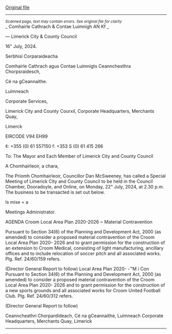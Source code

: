 [Original file](https://www.limerick.ie/sites/default/files/media/documents/2024-07/00-agenda-special-meeting-22.07.2024-at-2.30-pm_0.pdf)

---
*<small>Scanned page, text may contain errors. See original file for clarity</small>*  
_ Comhairle Cathrach
& Contae Luimnigh
AN Kf _

— Limerick City
& County Council

16" July, 2024.

Serbhisi Corparaideacha

Comhairle Cathrach agus Contae Luimnigts
Ceannchesthra Chorpsraidesch,

Cé na gCeannaithe.

Luimneach

Corporate Services,

Limerick City and County Courxil,
Corporate Headquarters,
Merchants Quay,

Limerck

EIRCODE V94 EH99

¢: +355 (0) 61 557150
f: +353 S (0) 61 415 266

To: The Mayor and Each Member of Limerick City and County Council

A Chomhairleoir, a chara,

The Priomh Chomhairleoir, Councillor Dan McSweeney, has called a Special Meeting of
Limerick City and County Council to be held in the Council Chamber, Dooradoyle, and Online,
on Monday, 22" July, 2024, at 2.30 p.m. The business to be transacted is set out below.

Is mise = a

Meetings Administrator.

AGENDA
Croom Local Area Plan 2020-2026 ~ Material Contravention

Pursuant to Section 34(6) of the Planning and Development Act, 2000 (as amended)
to consider a proposed material contravention of the Croom Local Area Plan 2020-
2026 and to grant permission for the construction of an extension to Croom Medical,
consisting of light manufacturing, ancillary offices and to include relocation of soccer
pitch and all associated works. Plg. Ref. 24/60/159 refers.

(Director General Report to follow)
Local Area Plan 2020- -™M i Con
Pursuant to Section 34(6) of the Planning and Development Act, 2000 (as amended)
to consider a proposed material contravention of the Croom Local Area Plan 2020-
2026 and to grant permission for the construction of a new sports grounds and all
associated works for Croom United Football Club. Plg. Ref. 24/60/312 refers.

(Director General Report to follow)

Ceanncheathri Chorpardideach, Cé na gCeannaithe, Luimneach
Corporate Headquarters, Merchants Quay, Limerick


---

